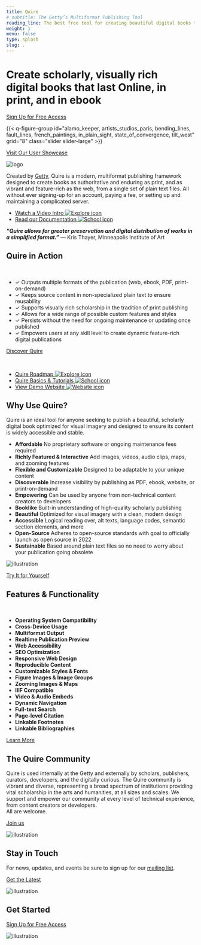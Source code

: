 ```yaml
---
title: Quire
# subtitle: The Getty’s Multiformat Publishing Tool
reading_line: The best free tool for creating beautiful digital books that last.
weight: 1
menu: false
type: splash
slug: .
---
```


<div class="header-quote">

# Create scholarly, visually rich <br />digital books that last <span class="sub-head">Online, in print, and in ebook</span>

<div class="action-button">

[Sign Up for Free Access](/request-access/beta-access/)

</div>

</div>

{{< q-figure-group id="alamo_keeper, artists_studios_paris, bending_lines, fault_lines, french_paintings, in_plain_sight, state_of_convergence, tilt_west" grid="8" class="slider slider-large" >}}

<div class="action-button">

[Visit Our User Showcase](/community/user-showcase/)

</div>

<div class="logo">

![logo](/img/quire-logo--sm.png)

</div>

Created by [Getty](https://www.getty.edu), Quire is a modern, multiformat publishing framework designed to create books as authoritative and enduring as print, and as vibrant and feature-rich as the web, from a single set of plain text files. All without ever signing-up for an account, paying a fee, or setting up and maintaining a complicated server.

<div class="feature-cards">

- [Watch a Video Intro ![Explore icon](/img/illustrations/undraw_online_video_ivvq.png)](https://www.youtube.com/watch?v=kFTcJLbMDxs&feature=youtu.be)
- [Read our Documentation ![School icon](/img/illustrations/undraw_knowledge_g5gf.png)](/documentation/getting-started)

</div>

***“Quire allows for greater preservation and digital distribution of works in a simplified format.”*** — Kris Thayer, Minneapolis Institute of Art

## Quire in Action
<br>

<div class="feature-list">

- <span class="checkmark">✓</span> Outputs multiple formats of the publication (web, ebook, PDF, print-on-demand)
- <span class="checkmark">✓</span> Keeps source content in non-specialized plain text to ensure reusability
- <span class="checkmark">✓</span> Supports visually rich scholarship in the tradition of print publishing
- <span class="checkmark">✓</span> Allows for a wide range of possible custom features and styles
- <span class="checkmark">✓</span> Persists without the need for ongoing maintenance or updating once published
- <span class="checkmark">✓</span> Empowers users at any skill level to create dynamic feature-rich digital publications

<div class="action-button">

[Discover Quire](/about/quire)

</div>
<br>

<div class="feature-cards">

- [Quire Roadmap ![Explore icon](/img/illustrations/roadmap_transparent.png)](/about/roadmap/)
- [Quire Basics & Tutorials ![School icon](/img/illustrations/undraw_book_reading_kx9s.png)](/learn/tutorial/)
- [View Demo Website ![Website icon](/img/illustrations/undraw_usability_testing_2xs4.png)](https://gettypubs.github.io/quire-starter/)
</div>

## Why Use Quire?

Quire is an ideal tool for anyone seeking to publish a beautiful, scholarly digital book optimized for visual imagery and designed to ensure its content is widely accessible and stable.

<div class="feature-list">

- **Affordable** No proprietary software or ongoing maintenance fees required
- **Richly Featured & Interactive**  Add images, videos, audio clips, maps, and zooming features
- **Flexible and Customizable** Designed to be adaptable to your unique content
- **Discoverable** Increase visibility by publishing as PDF, ebook, website, or print-on-demand
- **Empowering** Can be used by anyone from non-technical content creators to developers
- **Booklike** Built-in understanding of high-quality scholarly publishing
- **Beautiful** Optimized for visual imagery with a clean, modern design
- **Accessible** Logical reading over, alt texts, language codes, semantic section elements, and more
- **Open-Source** Adheres to open-source standards with goal to officially launch as open source in 2022
- **Sustainable** Based around plain text files so no need to worry about your publication going obsolete

</div>

![illustration](/img/illustrations/undraw_researching_22gp.png)

<div class="action-button">

[Try It for Yourself](/request-access/beta-access/)

</div>

## Features & Functionality
<br>

- **Operating System Compatibility**
- **Cross-Device Usage**
- **Multiformat Output**
- **Realtime Publication Preview**
- **Web Accessibility**
- **SEO Optimization**
- **Responsive Web Design**
- **Reproducible Content**
- **Customizable Styles & Fonts**
- **Figure Images & Image Groups**
- **Zooming Images & Maps**
- **IIIF Compatible**
- **Video & Audio Embeds**
- **Dynamic Navigation**  
- **Full-text Search**
- **Page-level Citation**
- **Linkable Footnotes**
- **Linkable Bibliographies**

<div class="action-button">

[Learn More](/about/quire)

</div>

## The Quire Community

 Quire is used internally at the Getty and externally by scholars, publishers, curators, developers, and the digitally curious. The Quire community is vibrant and diverse, representing a broad spectrum of institutions providing vital scholarship in the arts and humanities, at all sizes and scales.  We support and empower our community at every level of technical experience, from content creators or developers. <br>
 All are welcome.

 <div class="action-button">

 [Join us](/community/join-us/)

 </div>

![illustration](/img/illustrations/undraw_community_transparent.png)


## Stay in Touch

For news, updates, and events be sure to sign up for our [mailing list](#).

<div class="action-button">

[Get the Latest](/community/news-events/)

</div>

![illustration](/img/illustrations/undraw_newspaper_k72w.png)


## Get Started

<div class="action-button">

[Sign Up for Free Access](/request-access/beta-access/)

</div>

![illustration](/img/illustrations/undraw_blogging_vpvv.png)
